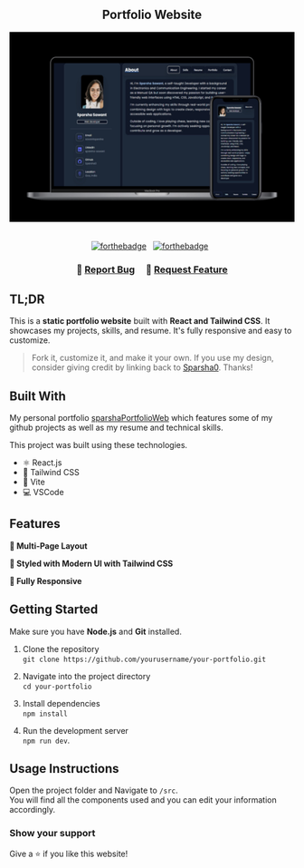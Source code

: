 <h2 align="center">
  Portfolio Website <br/>
</h2>
<div align="center">
  <img alt="Demo" src="./public/images/image1.jpeg" />
</div>

<br/>

<center>

[![forthebadge](https://forthebadge.com/images/badges/built-with-love.svg)](https://forthebadge.com) &nbsp;
[![forthebadge](https://forthebadge.com/images/badges/made-with-javascript.svg)](https://forthebadge.com) &nbsp;

</center>

<h3 align="center">
    🔹
    <a href="https://github.com/Sparsha0/Portfolio/issues">Report Bug</a> &nbsp; &nbsp;
    🔹
    <a href="https://github.com/Sparsha0/Portfolio/issues">Request Feature</a>
</h3>

## TL;DR


This is a **static portfolio website** built with **React and Tailwind CSS**. It showcases my projects, skills, and resume. It's fully responsive and easy to customize.

> Fork it, customize it, and make it your own. If you use my design, consider giving credit by linking back to [Sparsha0](https://sparsha0.github.io/Portfolio/). Thanks!

## Built With

My personal portfolio <a href="https://sparsha0.github.io/Portfolio/" target="_blank">sparshaPortfolioWeb</a> which features some of my github projects as well as my resume and technical skills.<br/>

This project was built using these technologies.

- ⚛️ React.js
- 💨 Tailwind CSS
- 🔧 Vite 
- 💻 VSCode

## Features

**📖 Multi-Page Layout**

**🎨 Styled with Modern UI with Tailwind CSS**

**📱 Fully Responsive**

## Getting Started

Make sure you have **Node.js** and **Git** installed.

1. Clone the repository  
   `git clone https://github.com/yourusername/your-portfolio.git`

2. Navigate into the project directory  
   `cd your-portfolio`

3. Install dependencies  
   `npm install`

4. Run the development server  
   `npm run dev`.

## Usage Instructions

Open the project folder and Navigate to `/src`. <br/>
You will find all the components used and you can edit your information accordingly.

### Show your support

Give a ⭐ if you like this website!

